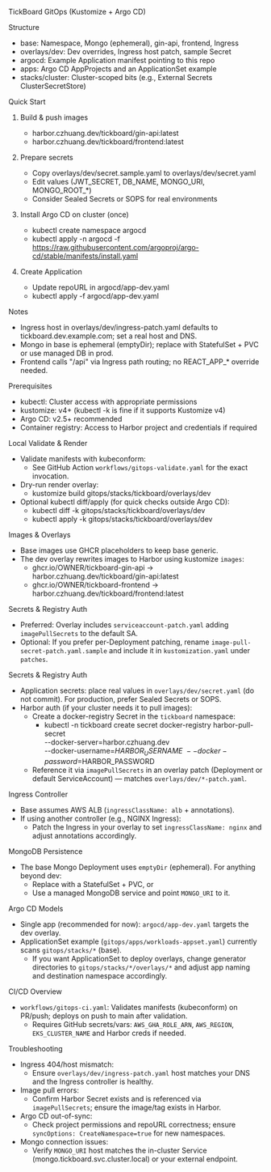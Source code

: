 TickBoard GitOps (Kustomize + Argo CD)

Structure
- base: Namespace, Mongo (ephemeral), gin-api, frontend, Ingress
- overlays/dev: Dev overrides, Ingress host patch, sample Secret
- argocd: Example Application manifest pointing to this repo
- apps: Argo CD AppProjects and an ApplicationSet example
- stacks/cluster: Cluster-scoped bits (e.g., External Secrets ClusterSecretStore)

Quick Start
1) Build & push images
   - harbor.czhuang.dev/tickboard/gin-api:latest
   - harbor.czhuang.dev/tickboard/frontend:latest

2) Prepare secrets
   - Copy overlays/dev/secret.sample.yaml to overlays/dev/secret.yaml
   - Edit values (JWT_SECRET, DB_NAME, MONGO_URI, MONGO_ROOT_*)
   - Consider Sealed Secrets or SOPS for real environments

3) Install Argo CD on cluster (once)
   - kubectl create namespace argocd
   - kubectl apply -n argocd -f https://raw.githubusercontent.com/argoproj/argo-cd/stable/manifests/install.yaml

4) Create Application
   - Update repoURL in argocd/app-dev.yaml
   - kubectl apply -f argocd/app-dev.yaml

Notes
- Ingress host in overlays/dev/ingress-patch.yaml defaults to tickboard.dev.example.com; set a real host and DNS.
- Mongo in base is ephemeral (emptyDir); replace with StatefulSet + PVC or use managed DB in prod.
- Frontend calls "/api" via Ingress path routing; no REACT_APP_* override needed.

Prerequisites
- kubectl: Cluster access with appropriate permissions
- kustomize: v4+ (kubectl -k is fine if it supports Kustomize v4)
- Argo CD: v2.5+ recommended
- Container registry: Access to Harbor project and credentials if required

Local Validate & Render
- Validate manifests with kubeconform:
  - See GitHub Action `workflows/gitops-validate.yaml` for the exact invocation.
- Dry-run render overlay:
  - kustomize build gitops/stacks/tickboard/overlays/dev
- Optional kubectl diff/apply (for quick checks outside Argo CD):
  - kubectl diff -k gitops/stacks/tickboard/overlays/dev
  - kubectl apply -k gitops/stacks/tickboard/overlays/dev

Images & Overlays
- Base images use GHCR placeholders to keep base generic.
- The dev overlay rewrites images to Harbor using kustomize `images`:
  - ghcr.io/OWNER/tickboard-gin-api → harbor.czhuang.dev/tickboard/gin-api:latest
  - ghcr.io/OWNER/tickboard-frontend → harbor.czhuang.dev/tickboard/frontend:latest
  
Secrets & Registry Auth
- Preferred: Overlay includes `serviceaccount-patch.yaml` adding `imagePullSecrets` to the default SA.
- Optional: If you prefer per-Deployment patching, rename `image-pull-secret-patch.yaml.sample` and include it in `kustomization.yaml` under `patches`.

Secrets & Registry Auth
- Application secrets: place real values in `overlays/dev/secret.yaml` (do not commit). For production, prefer Sealed Secrets or SOPS.
- Harbor auth (if your cluster needs it to pull images):
  - Create a docker-registry Secret in the `tickboard` namespace:
    - kubectl -n tickboard create secret docker-registry harbor-pull-secret \
      --docker-server=harbor.czhuang.dev \
      --docker-username=$HARBOR_USERNAME \
      --docker-password=$HARBOR_PASSWORD
  - Reference it via `imagePullSecrets` in an overlay patch (Deployment or default ServiceAccount) — matches `overlays/dev/*-patch.yaml`.

Ingress Controller
- Base assumes AWS ALB (`ingressClassName: alb` + annotations).
- If using another controller (e.g., NGINX Ingress):
  - Patch the Ingress in your overlay to set `ingressClassName: nginx` and adjust annotations accordingly.

MongoDB Persistence
- The base Mongo Deployment uses `emptyDir` (ephemeral). For anything beyond dev:
  - Replace with a StatefulSet + PVC, or
  - Use a managed MongoDB service and point `MONGO_URI` to it.

Argo CD Models
- Single app (recommended for now): `argocd/app-dev.yaml` targets the dev overlay.
- ApplicationSet example (`gitops/apps/workloads-appset.yaml`) currently scans `gitops/stacks/*` (base).
  - If you want ApplicationSet to deploy overlays, change generator directories to `gitops/stacks/*/overlays/*` and adjust app naming and destination namespace accordingly.

CI/CD Overview
- `workflows/gitops-ci.yaml`: Validates manifests (kubeconform) on PR/push; deploys on push to main after validation.
  - Requires GitHub secrets/vars: `AWS_GHA_ROLE_ARN`, `AWS_REGION`, `EKS_CLUSTER_NAME` and Harbor creds if needed.

Troubleshooting
- Ingress 404/host mismatch:
  - Ensure `overlays/dev/ingress-patch.yaml` host matches your DNS and the Ingress controller is healthy.
- Image pull errors:
  - Confirm Harbor Secret exists and is referenced via `imagePullSecrets`; ensure the image/tag exists in Harbor.
- Argo CD out-of-sync:
  - Check project permissions and repoURL correctness; ensure `syncOptions: CreateNamespace=true` for new namespaces.
- Mongo connection issues:
  - Verify `MONGO_URI` host matches the in-cluster Service (mongo.tickboard.svc.cluster.local) or your external endpoint.
